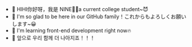 - 👋 HIHI你好呀，我是 NINE👨‍💻a current college student~😈
- 👀 I'm so glad to be here in our GitHub family！これからもよろしくお願いします~😀
- 🌱 I'm learning front-end development right now🔥
- 💞️ 앞으로 우리 함께 더 나아지죠！！！
<!---
Pu-NINE-9/Pu-NINE-9 is a ✨ special ✨ repository because its `README.md` (this file) appears on your GitHub profile.
You can click the Preview link to take a look at your changes.
--->
